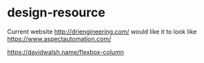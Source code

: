 # design-resource

Current website http://driengineering.com/
would like it to look like https://www.aspectautomation.com/

https://davidwalsh.name/flexbox-column